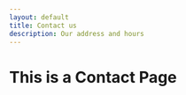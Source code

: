 ```yaml
---
layout: default
title: Contact us
description: Our address and hours
---
```


<h1>This is a Contact Page</h1> 
